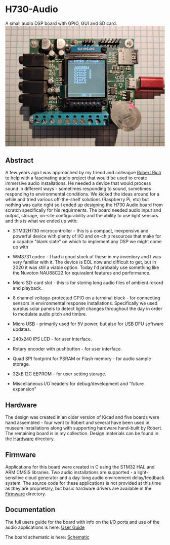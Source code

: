 # H730-Audio

A small audio DSP board with GPIO, GUI and SD card.![](./doc/h730_audio.jpg)

## Abstract

A few years ago I was approached by my friend and colleague [Robert Rich](https://robertrich.com/) to help with a fascinating audio project that would be used to create immersive audio installations. He needed a device that would process sound in different ways - sometimes responding to sound, sometimes responding to environmental conditions. We kicked the ideas around for a while and tried various off-the-shelf solutions (Raspberry Pi, etc) but nothing was quite right so I ended up designing the H730 Audio board from scratch specifically for his requirments. The board needed audio input and output, storage, on-site configurability and the ability to use light sensors and this is what we ended up with:

- STM32H730 microcontroller - this is a compact, inexpensive and powerful device with plenty of I/O and on-chip resources that make for a capable "blank slate" on which to implement any DSP we might come up with

- WM8731 codec - I had a good stock of these in my inventory and I was very familiar with it. The device is EOL now and difficult to get, but in 2020 it was still a viable option. Today I'd probably use something like the Nuvoton NAU88C22 for equivalent features and performance.

- Micro SD-card slot - this is for storing long audio files of ambient record and playback.

- 8 channel voltage-protected GPIO on a terminal block - for connecting sensors in environmental response installations. Specifically we used surplus solar panels to detect light changes throughout the day in order to modulate audio pitch and timbre.

- Micro USB - primarily used for 5V power, but also for USB DFU software updates.

- 240x240 IPS LCD - for user interface.

- Rotary encoder with pushbutton - for user interface.

- Quad SPI footprint for PSRAM or Flash memory - for audio sample storage.

- 32kB I2C EEPROM - for user setting storage.

- Miscellaneous I/O headers for debug/development and "future expansion"

## Hardware

The design was created in an older version of Kicad and five boards were hand assembled - four went to Robert and several have been used in museum installations along with supporting hardware hand-built by Robert. The remaining board is in my collection. Design materials can be found in the [Hardware](./Hardware) directory.

## Firmware

Applications for this board were created in C using the STM32 HAL and ARM CMSIS libraries. Two audio installations are supported - a light-sensitive cloud generator and a day-long audio environment delay/feedback system. The source code for these applications is not provided at this time as they are proprietary, but basic hardware drivers are available in the [Firmware](./Firmware) directory.

## Documentation

The full users guide for the board with info on the I/O ports and use of the audio applications is here: [User Guide](./doc/h730_audio_info.pdf)

The board schematic is here: [Schematic](./doc/h730_audio_sch.pdf)
